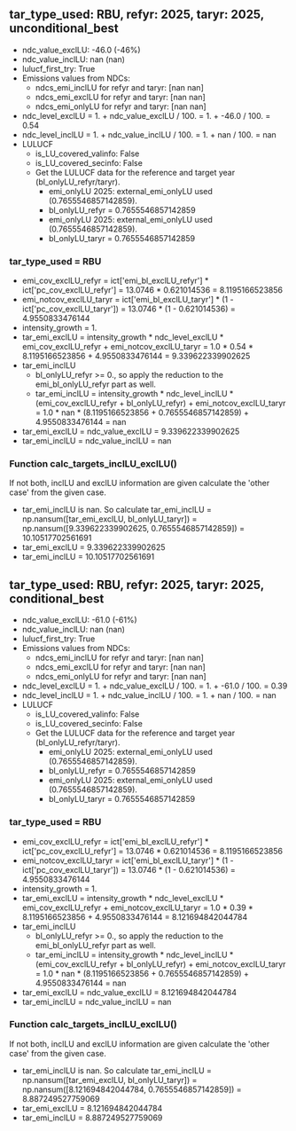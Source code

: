 

## tar_type_used: RBU, refyr: 2025, taryr: 2025, unconditional_best
- ndc_value_exclLU: -46.0 (-46%)
- ndc_value_inclLU: nan (nan)
- lulucf_first_try: True
- Emissions values from NDCs:
  - ndcs_emi_inclLU for refyr and taryr: [nan nan]
  - ndcs_emi_exclLU for refyr and taryr: [nan nan]
  - ndcs_emi_onlyLU for refyr and taryr: [nan nan]
- ndc_level_exclLU = 1. + ndc_value_exclLU / 100. = 1. + -46.0 / 100. = 0.54
- ndc_level_inclLU = 1. + ndc_value_inclLU / 100. = 1. + nan / 100. = nan
- LULUCF
  - is_LU_covered_valinfo: False
  - is_LU_covered_secinfo: False
  - Get the LULUCF data for the reference and target year (bl_onlyLU_refyr/taryr).
    - emi_onlyLU 2025: external_emi_onlyLU used (0.7655546857142859).
    - bl_onlyLU_refyr = 0.7655546857142859
    - emi_onlyLU 2025: external_emi_onlyLU used (0.7655546857142859).
    - bl_onlyLU_taryr = 0.7655546857142859
### tar_type_used = RBU
- emi_cov_exclLU_refyr = ict['emi_bl_exclLU_refyr'] * ict['pc_cov_exclLU_refyr'] = 13.0746 * 0.621014536 = 8.1195166523856
- emi_notcov_exclLU_taryr = ict['emi_bl_exclLU_taryr'] * (1 - ict['pc_cov_exclLU_taryr']) = 13.0746 * (1 - 0.621014536) = 4.9550833476144
- intensity_growth = 1.
- tar_emi_exclLU = intensity_growth * ndc_level_exclLU * emi_cov_exclLU_refyr + emi_notcov_exclLU_taryr = 1.0 * 0.54 * 8.1195166523856 + 4.9550833476144 = 9.339622339902625
- tar_emi_inclLU
  - bl_onlyLU_refyr >= 0., so apply the reduction to the emi_bl_onlyLU_refyr part as well.
  - tar_emi_inclLU = intensity_growth * ndc_level_inclLU * (emi_cov_exclLU_refyr + bl_onlyLU_refyr) + emi_notcov_exclLU_taryr = 1.0 * nan * (8.1195166523856 + 0.7655546857142859) + 4.9550833476144 = nan
- tar_emi_exclLU = ndc_value_exclLU = 9.339622339902625
- tar_emi_inclLU = ndc_value_inclLU = nan
### Function calc_targets_inclLU_exclLU()
If not both, inclLU and exclLU information are given calculate the 'other case' from the given case.
- tar_emi_inclLU is nan. So calculate tar_emi_inclLU = np.nansum([tar_emi_exclLU, bl_onlyLU_taryr]) = np.nansum([9.339622339902625, 0.7655546857142859]) = 10.10517702561691
- tar_emi_exclLU = 9.339622339902625
- tar_emi_inclLU = 10.10517702561691

## tar_type_used: RBU, refyr: 2025, taryr: 2025, conditional_best
- ndc_value_exclLU: -61.0 (-61%)
- ndc_value_inclLU: nan (nan)
- lulucf_first_try: True
- Emissions values from NDCs:
  - ndcs_emi_inclLU for refyr and taryr: [nan nan]
  - ndcs_emi_exclLU for refyr and taryr: [nan nan]
  - ndcs_emi_onlyLU for refyr and taryr: [nan nan]
- ndc_level_exclLU = 1. + ndc_value_exclLU / 100. = 1. + -61.0 / 100. = 0.39
- ndc_level_inclLU = 1. + ndc_value_inclLU / 100. = 1. + nan / 100. = nan
- LULUCF
  - is_LU_covered_valinfo: False
  - is_LU_covered_secinfo: False
  - Get the LULUCF data for the reference and target year (bl_onlyLU_refyr/taryr).
    - emi_onlyLU 2025: external_emi_onlyLU used (0.7655546857142859).
    - bl_onlyLU_refyr = 0.7655546857142859
    - emi_onlyLU 2025: external_emi_onlyLU used (0.7655546857142859).
    - bl_onlyLU_taryr = 0.7655546857142859
### tar_type_used = RBU
- emi_cov_exclLU_refyr = ict['emi_bl_exclLU_refyr'] * ict['pc_cov_exclLU_refyr'] = 13.0746 * 0.621014536 = 8.1195166523856
- emi_notcov_exclLU_taryr = ict['emi_bl_exclLU_taryr'] * (1 - ict['pc_cov_exclLU_taryr']) = 13.0746 * (1 - 0.621014536) = 4.9550833476144
- intensity_growth = 1.
- tar_emi_exclLU = intensity_growth * ndc_level_exclLU * emi_cov_exclLU_refyr + emi_notcov_exclLU_taryr = 1.0 * 0.39 * 8.1195166523856 + 4.9550833476144 = 8.121694842044784
- tar_emi_inclLU
  - bl_onlyLU_refyr >= 0., so apply the reduction to the emi_bl_onlyLU_refyr part as well.
  - tar_emi_inclLU = intensity_growth * ndc_level_inclLU * (emi_cov_exclLU_refyr + bl_onlyLU_refyr) + emi_notcov_exclLU_taryr = 1.0 * nan * (8.1195166523856 + 0.7655546857142859) + 4.9550833476144 = nan
- tar_emi_exclLU = ndc_value_exclLU = 8.121694842044784
- tar_emi_inclLU = ndc_value_inclLU = nan
### Function calc_targets_inclLU_exclLU()
If not both, inclLU and exclLU information are given calculate the 'other case' from the given case.
- tar_emi_inclLU is nan. So calculate tar_emi_inclLU = np.nansum([tar_emi_exclLU, bl_onlyLU_taryr]) = np.nansum([8.121694842044784, 0.7655546857142859]) = 8.887249527759069
- tar_emi_exclLU = 8.121694842044784
- tar_emi_inclLU = 8.887249527759069